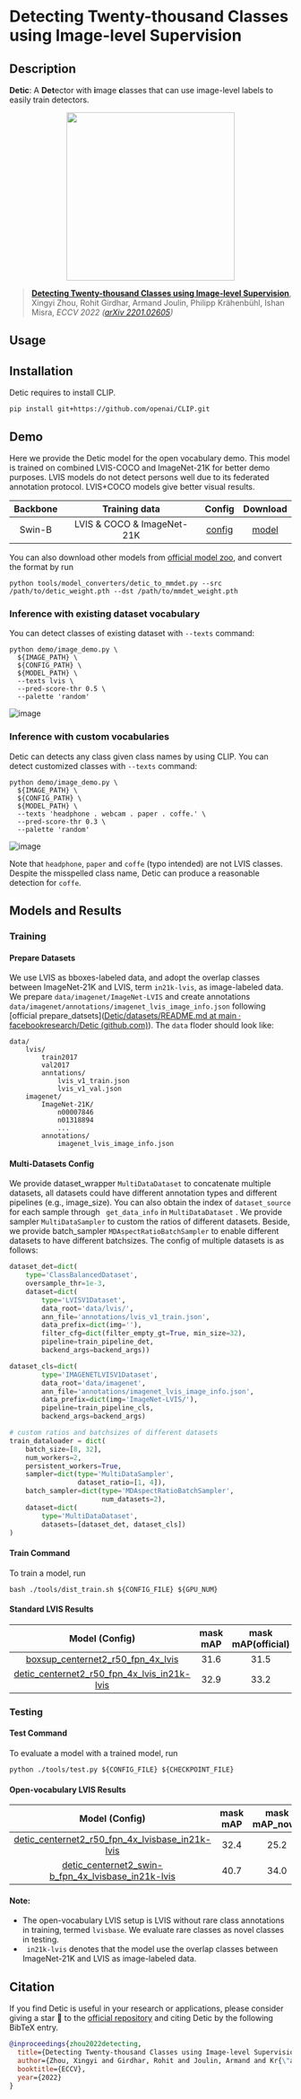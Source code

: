 # Detecting Twenty-thousand Classes using Image-level Supervision

## Description

**Detic**: A **Det**ector with **i**mage **c**lasses that can use image-level labels to easily train detectors.

<p align="center"> <img src='https://github.com/facebookresearch/Detic/blob/main/docs/teaser.jpeg?raw=true' align="center" height="300px"> </p>

> [**Detecting Twenty-thousand Classes using Image-level Supervision**](http://arxiv.org/abs/2201.02605),
> Xingyi Zhou, Rohit Girdhar, Armand Joulin, Philipp Krähenbühl, Ishan Misra,
> *ECCV 2022 ([arXiv 2201.02605](http://arxiv.org/abs/2201.02605))*

## Usage

<!-- For a typical model, this section should contain the commands for training and testing. You are also suggested to dump your environment specification to env.yml by `conda env export > env.yml`. -->

## Installation

Detic requires to install CLIP.

```shell
pip install git+https://github.com/openai/CLIP.git
```

## Demo

Here we provide the Detic model for the open vocabulary demo.  This model is trained on combined LVIS-COCO and ImageNet-21K for better demo purposes. LVIS models do not detect persons well due to its federated annotation protocol. LVIS+COCO models give better visual results.

| Backbone |         Training data          |                                Config                                 |                                                                                      Download                                                                                      |
| :------: | :----------------------------: | :-------------------------------------------------------------------: | :--------------------------------------------------------------------------------------------------------------------------------------------------------------------------------: |
|  Swin-B  | LVIS  &  COCO  &  ImageNet-21K | [config](./configs/detic_centernet2_swin-b_fpn_4x_lvis_coco_in21k.py) | [model](https://download.openmmlab.com/mmdetection/v3.0/detic/detic_centernet2_swin-b_fpn_4x_lvis-coco-in21k/detic_centernet2_swin-b_fpn_4x_lvis-coco-in21k_20230120-0d301978.pth) |

You can also download other models from  [official model zoo](https://github.com/facebookresearch/Detic/blob/main/docs/MODEL_ZOO.md), and convert the format by run

```shell
python tools/model_converters/detic_to_mmdet.py --src /path/to/detic_weight.pth --dst /path/to/mmdet_weight.pth
```

### Inference with existing dataset vocabulary

You can detect classes of existing dataset  with `--texts` command:

```shell
python demo/image_demo.py \
  ${IMAGE_PATH} \
  ${CONFIG_PATH} \
  ${MODEL_PATH} \
  --texts lvis \
  --pred-score-thr 0.5 \
  --palette 'random'
```

![image](https://user-images.githubusercontent.com/12907710/213624759-f0a2ba0c-0f5c-4424-a350-5ba5349e5842.png)

### Inference with custom vocabularies

Detic can detects any class given class names by using CLIP. You can detect customized classes with `--texts` command:

```shell
python demo/image_demo.py \
  ${IMAGE_PATH} \
  ${CONFIG_PATH} \
  ${MODEL_PATH} \
  --texts 'headphone . webcam . paper . coffe.' \
  --pred-score-thr 0.3 \
  --palette 'random'
```

![image](https://user-images.githubusercontent.com/12907710/213624637-e9e8a313-9821-4782-a18a-4408c876852b.png)

Note that `headphone`, `paper` and `coffe` (typo intended) are not LVIS classes. Despite the misspelled class name, Detic can produce a reasonable detection for `coffe`.

## Models and Results

### Training

#### Prepare Datasets

We use LVIS as bboxes-labeled data, and adopt the overlap classes between ImageNet-21K and LVIS, term `in21k-lvis`, as image-labeled data.  We prepare `data/imagenet/ImageNet-LVIS`  and create annotations `data/imagenet/annotations/imagenet_lvis_image_info.json` following \[official prepare_datsets\]([Detic/datasets/README.md at main · facebookresearch/Detic (github.com)](https://github.com/facebookresearch/Detic/blob/main/datasets/README.md)). The `data` floder should look like:

```
data/
	lvis/
		train2017
		val2017
		anntations/
			lvis_v1_train.json
			lvis_v1_val.json
    imagenet/
        ImageNet-21K/
            n00007846
            n01318894
            ...
        annotations/
            imagenet_lvis_image_info.json
```

#### Multi-Datasets Config

We provide dataset_wrapper `MultiDataDataset` to concatenate multiple datasets, all datasets could have different annotation types and different pipelines (e.g., image_size). You can also obtain the index of `dataset_source` for each sample through ` get_data_info` in  `MultiDataDataset` . We provide sampler `MultiDataSampler` to custom the ratios of different datasets. Beside, we provide batch_sampler `MDAspectRatioBatchSampler` to enable different datasets to have different batchsizes.  The config of multiple datasets is as follows:

```python
dataset_det=dict(
    type='ClassBalancedDataset',
    oversample_thr=1e-3,
    dataset=dict(
        type='LVISV1Dataset',
        data_root='data/lvis/',
        ann_file='annotations/lvis_v1_train.json',
        data_prefix=dict(img=''),
        filter_cfg=dict(filter_empty_gt=True, min_size=32),
        pipeline=train_pipeline_det,
        backend_args=backend_args))

dataset_cls=dict(
        type='IMAGENETLVISV1Dataset',
        data_root='data/imagenet',
        ann_file='annotations/imagenet_lvis_image_info.json',
        data_prefix=dict(img='ImageNet-LVIS/'),
        pipeline=train_pipeline_cls,
        backend_args=backend_args)

# custom ratios and batchsizes of different datasets
train_dataloader = dict(
    batch_size=[8, 32],
    num_workers=2,
    persistent_workers=True,
    sampler=dict(type='MultiDataSampler',
                 dataset_ratio=[1, 4]),
    batch_sampler=dict(type='MDAspectRatioBatchSampler',
                       num_datasets=2),
    dataset=dict(
        type='MultiDataDataset',
        datasets=[dataset_det, dataset_cls])
)
```

#### Train Command

To train a model, run

```shell
bash ./tools/dist_train.sh ${CONFIG_FILE} ${GPU_NUM}
```

#### Standard LVIS Results

|                                             Model (Config)                                              | mask mAP | mask mAP(official) | mask mAP_rare | mask mAP_rare(officical) | Download |
| :-----------------------------------------------------------------------------------------------------: | :------: | :----------------: | :-----------: | :----------------------: | :------: |
|           [boxsup_centernet2_r50_fpn_4x_lvis](./configs/boxsup_centernet2_r50_fpn_4x_lvis.py)           |   31.6   |        31.5        |     26.7      |           25.6           |          |
| [detic_centernet2_r50_fpn_4x_lvis_in21k-lvis](./configs/detic_centernet2_r50_fpn_4x_lvis_in21k-lvis.py) |   32.9   |        33.2        |     30.9      |           29.7           |          |

### Testing

#### Test Command

To evaluate a model with a trained model, run

```shell
python ./tools/test.py ${CONFIG_FILE} ${CHECKPOINT_FILE}
```

#### Open-vocabulary LVIS Results

|                                                    Model (Config)                                                     | mask mAP | mask mAP_novel |
| :-------------------------------------------------------------------------------------------------------------------: | :------: | :------------: |
|    [detic_centernet2_r50_fpn_4x_lvisbase_in21k-lvis](./configs/detic_centernet2_r50_fpn_4x_lvisbase_in21k-lvis.py)    |   32.4   |      25.2      |
| [detic_centernet2_swin-b_fpn_4x_lvisbase_in21k-lvis](./configs/detic_centernet2_swin-b_fpn_4x_lvisbase_in21k-lvis.py) |   40.7   |      34.0      |

#### Note:

- The open-vocabulary LVIS setup is LVIS without rare class annotations in training, termed `lvisbase`. We evaluate rare classes as novel classes in testing.
- ` in21k-lvis` denotes that the model use the overlap classes between ImageNet-21K and LVIS as image-labeled data.

## Citation

If you find Detic is useful in your research or applications, please consider giving a star 🌟 to the [official repository](https://github.com/facebookresearch/Detic) and citing Detic by the following BibTeX entry.

```BibTeX
@inproceedings{zhou2022detecting,
  title={Detecting Twenty-thousand Classes using Image-level Supervision},
  author={Zhou, Xingyi and Girdhar, Rohit and Joulin, Armand and Kr{\"a}henb{\"u}hl, Philipp and Misra, Ishan},
  booktitle={ECCV},
  year={2022}
}
```
